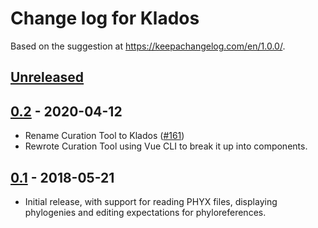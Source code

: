 # Change log for Klados

Based on the suggestion at https://keepachangelog.com/en/1.0.0/.

## [Unreleased]


## [0.2] - 2020-04-12
- Rename Curation Tool to Klados ([#161](https://github.com/phyloref/curation-tool/issues/161))
- Rewrote Curation Tool using Vue CLI to break it up into components.

## [0.1] - 2018-05-21
- Initial release, with support for reading PHYX files, displaying phylogenies
  and editing expectations for phyloreferences.

[0.1]: https://github.com/phyloref/klados/releases/tag/v0.1
[0.2]: https://github.com/phyloref/klados/releases/tag/v0.2
[Unreleased]: https://github.com/phyloref/curation-tool/compare/v0.2...HEAD
